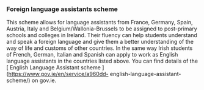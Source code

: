 ###  Foreign language assistants scheme  

This scheme allows for language assistants from France, Germany, Spain,
Austria, Italy and Belgium/Wallonia-Brussels to be assigned to post-primary
schools and colleges in Ireland. Their fluency can help students understand
and speak a foreign language and give them a better understanding of the way
of life and customs of other countries. In the same way Irish students of
French, German, Italian and Spanish can apply to work as English language
assistants in the countries listed above. You can find details of the [
English Language Assistant scheme ](https://www.gov.ie/en/service/a960dd-
english-language-assistant-scheme/) on gov.ie.
